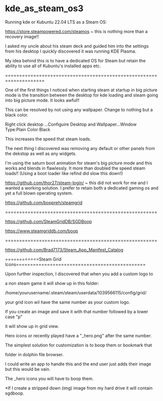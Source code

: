 # kde_as_steam_os3
Running kde or Kubuntu 22.04 LTS as a Steam OS:

https://store.steampowered.com/steamos ~ this is nothing more than a recovery image!!

I asked my uncle about his steam deck and guided him into the settings from his desktop
I quickly discovered it was running KDE Plasma.

My idea behind this is to have a dedicated OS for Steam but 
retain the ability to use all of Kubuntu's installed apps etc.

====================================================================


One of the first things I noticed when starting steam at startup in big picture mode is the 
transition between the desktop for kde loading and steam going into big picture mode. It looks awful!!

This can be resolved by not using any wallpaper. Change to nothing but a black color.

Right click desktop ...Configuire Desktop and Wallpaper...Window Type:Plain Color Black

This increases the speed that steam loads.

The next thing I discovered was removing any default or other panels from the dekstop as well as any widgets.

I'm using the saturn boot animation for steam's big picture mode and this works and blends in flawlessly.
It more than doubled the speed steam loads!! (Using a boot loader like refind did slow this down!)


https://github.com/thor27/steam-login/ ~ this did not work for me and I wanted a working solution. I prefer to retain both a dedicated
gaming os and yet a full blown operating system.

https://github.com/boppreh/steamgrid

======================================================

https://github.com/SteamGridDB/SGDBoop

https://www.steamgriddb.com/boop

======================================================

https://github.com/Brad7173/Steam_App_Manifest_Catalog

============Steam Grid Icons==============================================

Upon further inspection, I discovered that when you add a custom logo to

a non steam game it will show up in this folder:

/home/yourusername/.steam/steam/userdata/1039566115/config/grid/

your grid icon wil have the same number as your custom logo.

If you create an image and save it with that number followed by a lower case "p"

it will show up in grid view.

Hero icons or recently played have a "_hero.png" after the same number.

The simplest solution for customization is to boop them or bookmark that

folder in dolphin file browser.

I could write an app to handle this and the end user just adds their image but this would be vain.

The _hero icons you will have to boop them.

*If I create a stripped down (img) image from my hard drive it will contain sgdboop.
